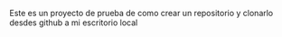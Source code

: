 Este es un proyecto de prueba de como crear un repositorio y clonarlo desdes github a mi escritorio local

